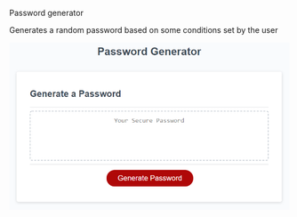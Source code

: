 Password generator

Generates a random password based on some conditions set by the user

![](./Assets/images/03-javascript-homework-demo.png)
